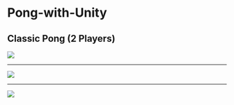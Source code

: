 # Pong-with-Unity

## Classic Pong (2 Players)
<img src="https://github.com/canakdag06/Pong-with-Unity/assets/77192206/50e9cae4-46e2-4595-ac21-0ce6a87cc667"/> </br>
<hr>
<img src="https://github.com/canakdag06/Pong-with-Unity/assets/77192206/3fae1d8b-4141-4b3a-aa1b-798952cc397c"/> </br>
<hr>
<img src="https://github.com/canakdag06/Pong-with-Unity/assets/77192206/69c77548-1fde-43df-9941-9587f0253482"/> </br>
